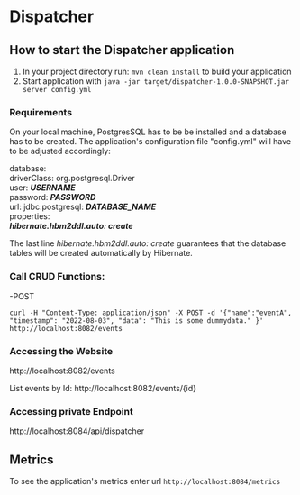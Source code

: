 # Dispatcher

How to start the Dispatcher application
---

1. In your project directory run: `mvn clean install` to build your application
1. Start application with `java -jar target/dispatcher-1.0.0-SNAPSHOT.jar server config.yml`

### Requirements
On your local machine, PostgresSQL has to be be installed and a database has to be created.
The application's configuration file "config.yml" will have to be adjusted accordingly:

 database:  
  driverClass: org.postgresql.Driver  
  user: ***USERNAME***  
  password: ***PASSWORD***  
  url: jdbc:postgresql: ***DATABASE_NAME***  
  properties:  
    ***hibernate.hbm2ddl.auto: create***    
    
The last line *hibernate.hbm2ddl.auto: create* guarantees that the database tables will be created automatically by Hibernate.

### Call CRUD Functions: 

-POST 

`curl -H "Content-Type: application/json" -X POST -d '{"name":"eventA", "timestamp": "2022-08-03", "data": "This is some dummydata." }' http://localhost:8082/events`


### Accessing the Website

http://localhost:8082/events

List events by Id: http://localhost:8082/events/{id}

### Accessing private Endpoint

http://localhost:8084/api/dispatcher

Metrics
---

To see the application's metrics enter url `http://localhost:8084/metrics`
